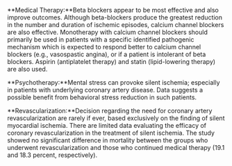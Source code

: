 **Medical Therapy:**Beta blockers appear to be most effective and also improve outcomes. Although beta-blockers produce the greatest reduction in the number and duration of ischemic episodes, calcium channel blockers are also effective. Monotherapy with calcium channel blockers should primarily be used in patients with a specific identified pathogenic mechanism which is expected to respond better to calcium channel blockers (e.g., vasospastic angina), or if a patient is intolerant of beta blockers. Aspirin (antiplatelet therapy) and statin (lipid-lowering therapy) are also used.

**Psychotherapy:**Mental stress can provoke silent ischemia; especially in patients with underlying coronary artery disease. Data suggests a possible benefit from behavioral stress reduction in such patients.

**Revascularization:**Decision regarding the need for coronary artery revascularization are rarely if ever, based exclusively on the finding of silent myocardial ischemia. There are limited data evaluating the efficacy of coronary revascularization in the treatment of silent ischemia. The study showed no significant difference in mortality between the groups who underwent revascularization and those who continued medical therapy (19.1 and 18.3 percent, respectively).